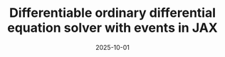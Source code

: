 ---
title: "Differentiable ordinary differential equation solver with events in JAX"
date: 2025-10-01
permalink: /tutorials/ODEvent/
categories: [tutorials]
---